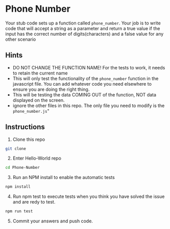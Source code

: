 # Phone Number

Your stub code sets up a function called `phone_number`. Your job is to write code that will accept a string as a parameter and return a true value if the input has the correct number of digits(characters) and a false value for any other scenario

## Hints
- DO NOT CHANGE THE FUNCTION NAME! For the tests to work, it needs to retain the current name
- This will only test the functionality of the `phone_number` function in the javascript file. You can add whatever code you need elsewhere to ensure you are doing the right thing.
- This will be testing the data COMING OUT of the function, NOT data displayed on the screen.
- ignore the other files in this repo. The only file you need to modify is the `phone_number.js`"

## Instructions
1. Clone this repo
```bash
git clone 
```

2. Enter Hello-World repo
```bash
cd Phone-Number
```

3. Run an NPM install to enable the automatic tests
``` bash
npm install
```

4. Run npm test to execute tests when you think you have solved the issue and are redy to test.

```bash
npm run test
```

5. Commit your answers and push code.